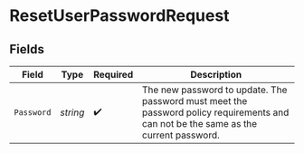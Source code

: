 # ResetUserPasswordRequest


## Fields

| Field                                                                                                                                | Type                                                                                                                                 | Required                                                                                                                             | Description                                                                                                                          |
| ------------------------------------------------------------------------------------------------------------------------------------ | ------------------------------------------------------------------------------------------------------------------------------------ | ------------------------------------------------------------------------------------------------------------------------------------ | ------------------------------------------------------------------------------------------------------------------------------------ |
| `Password`                                                                                                                           | *string*                                                                                                                             | :heavy_check_mark:                                                                                                                   | The new password to update. The password must meet the password policy requirements and can not be the same as the current password. |